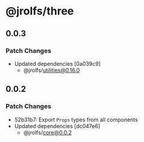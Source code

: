 # @jrolfs/three

## 0.0.3

### Patch Changes

- Updated dependencies [0a039c9]
  - @jrolfs/utilities@0.16.0

## 0.0.2

### Patch Changes

- 52b31b7: Export `Props` types from all components
- Updated dependencies [dc047e6]
  - @jrolfs/core@0.0.2
